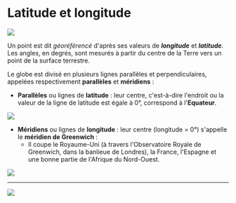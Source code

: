 # Latitude et longitude

<img src="assets/lat_long.gif" style="display: block: margin: 0 auto;">

Un point est dit *géoréférencé* d'après ses valeurs de ***longitude*** et ***latitude***. Les angles, en degrés, sont mesurés à partir du centre de la Terre vers un point de la surface terrestre.

Le globe est divisé en plusieurs lignes parallèles et perpendiculaires, appelées respectivement **parallèles** et **méridiens** :

- **Parallèles** ou lignes de **latitude** : leur centre, c'est-à-dire l'endroit ou la valeur de la ligne de latitude est égale à 0°, correspond à l'**Equateur**.

<img src="assets/latitude.png"  style="display: block: margin: 0 auto;">

- **Méridiens** ou lignes de **longitude** : leur centre (longitude = 0°) s'appelle le **méridien de Greenwich** :
    * Il coupe le Royaume-Uni (à travers l'Observatoire Royale de Greenwich, dans la banlieue de Londres), la France, l'Espagne et une bonne partie de l'Afrique du Nord-Ouest.


<img src="assets/longitude.png"  style="display: block: margin: 0 auto;">

---

<img src="assets/greenwich.png"  style="display: block: margin: 0 auto; max-width: 500px">


